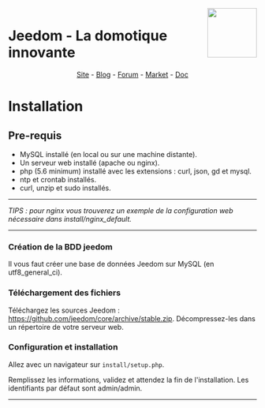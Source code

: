 <img align="right" src="https://www.jeedom.com/site/logo.png" width="100">

# Jeedom - La domotique innovante #
<p align="center">
<a href="https://www.jeedom.com/site">Site</a>  - 
<a href="https://www.jeedom.com/blog">Blog</a>  - 
<a href="https://www.jeedom.com/forum">Forum</a>  - 
<a href="https://www.jeedom.com/market">Market</a>  - 
<a href="https://www.jeedom.com/doc">Doc</a>
</p>

# Installation #

## Pre-requis
- MySQL installé (en local ou sur une machine distante).
- Un serveur web installé (apache ou nginx).
- php (5.6 minimum) installé avec les extensions : curl, json, gd et mysql.
- ntp et crontab installés.
- curl, unzip et sudo installés.

---
*TIPS : pour nginx vous trouverez un exemple de la configuration web nécessaire dans install/nginx_default.*

---

### Création de la BDD jeedom

Il vous faut créer une base de données Jeedom sur MySQL (en utf8_general_ci).

### Téléchargement des fichiers

Téléchargez les sources Jeedom : https://github.com/jeedom/core/archive/stable.zip.
Décompressez-les dans un répertoire de votre serveur web.

### Configuration et installation

Allez avec un navigateur sur `install/setup.php`.

Remplissez les informations, validez et attendez la fin de l'installation.
Les identifiants par défaut sont admin/admin.

---
